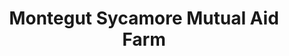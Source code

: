 ---
title: Montegut Sycamore Mutual Aid Farm
description: I established a production-oriented community vegetable garden in my neighborhood.
startDate: 2021-11-01 00:00:00 -04:00
endDate: 2035-01-01 00:00:00 -04:00
tags:
- non-profit
- gardening
layout: page
---